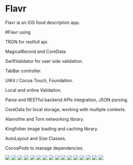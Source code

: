 # Flavr

<p>
Flavr ia an iOS food description app. </p>

#Flavr using
  <p>
 TRON for restfull api.</p>

  <p>
 MagicalRecord and CoreData.</p>
 
   <p>
SwiftValidator for user side validation.</p>

   <p>
TabBar controller.</p>


   <p> 	UIKit / Cocoa Touch, Foundation.</p>
	   <p>Local and online Validation. </p>
	   <p>Parse and RESTful backend APIs integration, JSON parsing.</p>
   <p>CoreData for local storage, working with multiple contexts.</p>
	   <p>Alamofire and Torn networking library.</p>
   <p>Kingfisher image loading and caching library.</p>
   <p>AutoLayout and Size Classes.</p>
   <p>CocoaPods to manage dependencies.</p>



<img src="https://raw.githubusercontent.com/aserdah/FlavrV2/master/Flavr/Assets.xcassets/2.png">

<img src="https://raw.githubusercontent.com/aserdah/FlavrV2/master/Flavr/Assets.xcassets/1.png">

<img src="https://raw.githubusercontent.com/aserdah/FlavrV2/master/Flavr/Assets.xcassets/11.png">

<img src="https://raw.githubusercontent.com/aserdah/FlavrV2/master/Flavr/Assets.xcassets/3.png">
<img src="https://raw.githubusercontent.com/aserdah/FlavrV2/master/Flavr/Assets.xcassets/12.png">

<img src="https://raw.githubusercontent.com/aserdah/FlavrV2/master/Flavr/Assets.xcassets/4.png">
<img src="https://raw.githubusercontent.com/aserdah/FlavrV2/master/Flavr/Assets.xcassets/5.png">

<img src="https://raw.githubusercontent.com/aserdah/FlavrV2/master/Flavr/Assets.xcassets/6.png">
<img src="https://raw.githubusercontent.com/aserdah/FlavrV2/master/Flavr/Assets.xcassets/7.png">

<img src="https://raw.githubusercontent.com/aserdah/FlavrV2/master/Flavr/Assets.xcassets/8.png">
<img src="https://raw.githubusercontent.com/aserdah/FlavrV2/master/Flavr/Assets.xcassets/9.png">

<img src="https://raw.githubusercontent.com/aserdah/FlavrV2/master/Flavr/Assets.xcassets/10.png">
<img src="https://raw.githubusercontent.com/aserdah/FlavrV2/master/Flavr/Assets.xcassets/13.png">

<img src="https://raw.githubusercontent.com/aserdah/FlavrV2/master/Flavr/Assets.xcassets/14.png">

<img src="https://raw.githubusercontent.com/aserdah/FlavrV2/master/Flavr/Assets.xcassets/15.png">

<img src="https://raw.githubusercontent.com/aserdah/FlavrV2/master/Flavr/Assets.xcassets/16.png">
